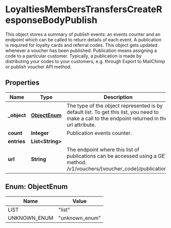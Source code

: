 

# LoyaltiesMembersTransfersCreateResponseBodyPublish

This object stores a summary of publish events: an events counter and an endpoint which can be called to return details of each event. A publication is required for loyalty cards and referral codes. This object gets updated whenever a voucher has been published. Publication means assigning a code to a particular customer. Typically, a publication is made by distributing your codes to your customers, e.g. through Export to MailChimp or publish voucher API method.

## Properties

| Name | Type | Description | Notes |
|------------ | ------------- | ------------- | -------------|
|**_object** | [**ObjectEnum**](#ObjectEnum) | The type of the object represented is by default list. To get this list, you need to make a call to the endpoint returned in the url attribute. |  |
|**count** | **Integer** | Publication events counter. |  [optional] |
|**entries** | **List&lt;String&gt;** |  |  [optional] |
|**url** | **String** | The endpoint where this list of publications can be accessed using a GET method. /v1/vouchers/{voucher_code}/publications |  [optional] |



## Enum: ObjectEnum

| Name | Value |
|---- | -----|
| LIST | &quot;list&quot; |
| UNKNOWN_ENUM | &quot;unknown_enum&quot; |



